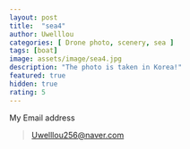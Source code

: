 ```yaml
---
layout: post
title:  "sea4"
author: Uwelllou
categories: [ Drone photo, scenery, sea ]
tags: [boat]
image: assets/image/sea4.jpg
description: "The photo is taken in Korea!"
featured: true
hidden: true
rating: 5
---
```







My Email address

> Uwelllou256@naver.com
